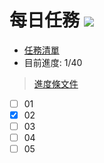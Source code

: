# 每日任務 ![](https://geps.dev/progress/2.5)
- [任務清單](https://hackmd.io/mp7_fvnlRFm-m14hEySetQ)
- 目前進度: 1/40

> [進度條文件](https://github.com/gepser/markdown-progress)

- [ ] 01
- [x] 02
- [ ] 03
- [ ] 04
- [ ] 05